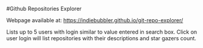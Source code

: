 #Github Repositories Explorer

Webpage available at: https://indiebubbler.github.io/git-repo-explorer/

Lists up to 5 users with login similar to value entered in search box. Click on user login will list repositories with their descriptions and star gazers count.